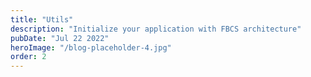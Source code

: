 ```yaml
---
title: "Utils"
description: "Initialize your application with FBCS architecture"
pubDate: "Jul 22 2022"
heroImage: "/blog-placeholder-4.jpg"
order: 2
---
```

